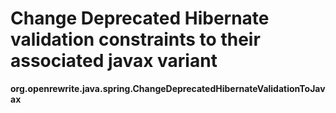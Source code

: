 # Change Deprecated Hibernate validation constraints to their associated javax variant

**org.openrewrite.java.spring.ChangeDeprecatedHibernateValidationToJavax**

